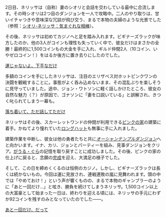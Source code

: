 <!-- title: ネリッサ・ジュリエット・レイブンクロフト -->
<!-- status: 生存 -->

2日目、ネリッサは（自称）妻のシオリと会話を交わしている最中に合流します。その時シオリは2つ目のダンジョンを一人で攻略中。二人のやり取りは、甘いイチャつきや意味深な冗談が飛び交う、まるで本物の夫婦のような光景でした（参照：[シオリ-ネリッサ：気まぐれな相棒](#edge:shiori-nerissa)）。

その後、ネリッサは初めてカジノへと足を踏み入れます。ビギナーズラックが味方したのか、他の3人がコインも理性も失っていく中で、彼女だけはまさかの全勝！最終的に1,500コインもの大金を手に入れ、ギルド仲間2人（10コイン、いやゼロコイン！）をはるか後方に置き去りにしたのでした。

[運じゃないよ、下手なだけ](#embed:https://www.youtube.com/live/nHn2JKHTyzM?t=1644)

多額のコインを手にしたネリッサは、注目のエリザベス対ホットピンクワンの決闘を観戦することに。事態がよく呑み込めないまま、その混乱ぶりを楽しそうに見守っていました。途中、ジョン・ワトソンに軽く話しかけたところ、彼女の自然な魅力（？）が原因で、ゴナソンに「妻を口説いている」と誤解され、きつく叱られてしまう一幕も。

[落ち着いて、ただ話してただけ](#embed:https://www.youtube.com/live/nHn2JKHTyzM?t=2501s)

ネリッサはその後、スカーレットワンドの仲間が利用できる[ピンクの家](https://www.youtube.com/live/nHn2JKHTyzM?feature=shared&t=4996)の建築に着手。かねてより憧れていた[ロングハット](https://www.youtube.com/live/nHn2JKHTyzM?feature=shared&t=6016)も無事に手に入れました。

建築作業を中断し、彼女は他の勇者たちと共に[*オーシャンテンプルダンジョン*](https://www.youtube.com/live/nHn2JKHTyzM?feature=shared&t=8401)へと向かいます。イナ、カリ、ジョンとパーティーを組み、見事ダンジョンをクリア。[がうる・ぐら](https://www.youtube.com/live/nHn2JKHTyzM?feature=shared&t=8401)の記憶を取り戻すことに成功しました。その後、ピンクの家の仕上げに戻ると、念願の[完成](https://www.youtube.com/live/nHn2JKHTyzM?feature=shared&t=10367)を迎え、大満足の様子でした。

そして、この日を締めくくるのは恒例のカジノ。しかし、ビギナーズラックは長くは続かないもの。今回は運に見放され、連戦連敗の嵐に見舞われます。頭の中では「やめておけ！」という声が響くものの、まるで本物のギャンブラーのように「あと一回だけ…」と呟き、勝負を続けてしまうネリッサ。1,500コイン以上の大富豪として始まった一日は、終わりを迎える頃には、ネリッサの手元にわずか92コインを残すのみとなっていたのでした――。

[あと一回だけ、だって](#embed:https://www.youtube.com/live/nHn2JKHTyzM?t=11250)